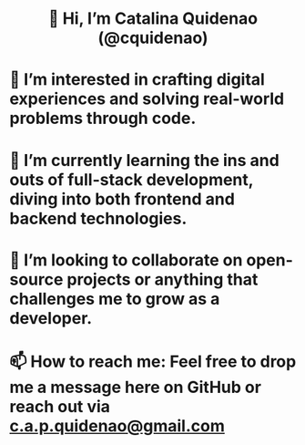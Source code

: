 <h1 align="center"> 👋 Hi, I’m Catalina Quidenao (@cquidenao) </h1>

# 👀 I’m interested in crafting digital experiences and solving real-world problems through code.
# 🌱 I’m currently learning the ins and outs of full-stack development, diving into both frontend and backend technologies.
# 💞️ I’m looking to collaborate on open-source projects or anything that challenges me to grow as a developer.
# 📫 How to reach me: Feel free to drop me a message here on GitHub or reach out via c.a.p.quidenao@gmail.com


